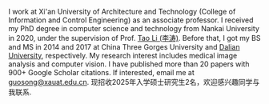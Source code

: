 I work at Xi'an University of Architecture and Technology (College of Information and Control Engineering) as an associate professor.
I received my PhD degree in computer science and technology from Nankai University in 2020, under the supervision of Prof. [Tao Li (李涛)](https://ics.nankai.edu.cn). Before that, I got my BS and MS in 2014 and 2017 at China Three Gorges University and [Dalian University](http://adic.dlu.edu.cn), respectively.
My research interest includes medical image analysis and computer vision. I have published more than 20 papers with 900+ Google Scholar citations. If interested, email me at [guosong@xauat.edu.cn](mailto:guosong@xauat.edu.cn).
现招收2025年入学硕士研究生2名，欢迎感兴趣同学与我联系.
